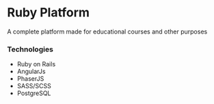 # Ruby Platform
A complete platform made for educational courses and other purposes

### Technologies
* Ruby on Rails
* AngularJs
* PhaserJS
* SASS/SCSS
* PostgreSQL